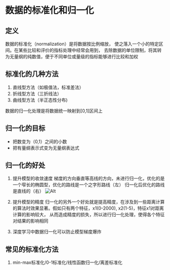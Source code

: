 # 数据的标准化和归一化
## 定义
数据的标准化（normalization）是将数据按比例缩放， 使之落入一个小的特定区间。在某些比较和评价的指标处理中经常会用到，
去除数据的单位限制，将其转为无量纲的纯数值，便于不同单位或量级的指标能够进行比较和加权
## 标准化的几种方法
1. 直线型方法（如极值法，标准差法）
2. 折线型方法（三折线法）
3. 曲线型方法（半正态性分布) 

 数据的归一化处理是将数据统一映射到[0,1]区间上
## 归一化的目标
 - 把数变为（0,1）之间的小数
 - 把有量纲表示式变为无量纲表达式
## 归一化的好处
 1. 提升模型的收敛速度
 梯度的方向垂直等高线的方向，未进行归一化，优化的是一个窄长的椭圆型，优化的路线是一个之字形路线（左）
 归一化后优化的路线是直线的（右）
 ![Alt](https://images2015.cnblogs.com/blog/743682/201511/743682-20151108152327539-2039269197.png)
 
 2. 提升模型的精度
 归一化的另外一个好处就是提高精度，在涉及到一些距离计算的算法时效果显著。假如只有两个特征，x1(0-2000), x2(1-5)，特征x1对距离
 计算的影响较大， 从而造成精度的损失，所以进行归一化处理，使得各个特征对结果的影响相同
 3. 深度学习中数据归一化可以防止模型梯度爆炸
## 常见的标准化方法
 1. min-max标准化/0-1标准化/线性函数归一化/离差标准化
 
